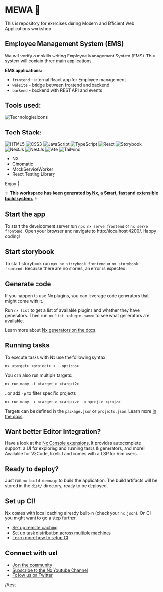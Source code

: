 # MEWA 🦉

This is repository for exercises during Modern and Efficient Web Applications workshop

## Employee Management System (EMS)

We will verify our skills writing Employee Management System (EMS). This system will contain three main applications

**EMS applications:**

- `frontend` - internal React app for Employee management
- `website` - bridge between frontend and backend
- `backend` - backend with REST API and events

## Tools used:

![TechnologiesIcons](https://skillicons.dev/icons?i=html,css,js,ts,react,nextjs,storybook,nestjs,nx,chromatic,vite,tailwind,github,vscode)

## Tech Stack:

![HTML5](https://img.shields.io/badge/html5-%23E34F26.svg?style=for-the-badge&logo=html5&logoColor=white)
![CSS3](https://img.shields.io/badge/css3-%231572B6.svg?style=for-the-badge&logo=css3&logoColor=white)
![JavaScript](https://img.shields.io/badge/javascript-%23323330.svg?style=for-the-badge&logo=javascript&logoColor=%23F7DF1E)
![TypeScript](https://img.shields.io/badge/TypeScript-007ACC?style=for-the-badge&logo=typescript&logoColor=white)
![React](https://img.shields.io/badge/react-%2320232a.svg?style=for-the-badge&logo=react&logoColor=%2361DAFB)
![Storybook](https://img.shields.io/badge/storybook-FF4785?style=for-the-badge&logo=storybook&logoColor=white)
![NextJs](https://img.shields.io/badge/next%20js-000000?style=for-the-badge&logo=nextdotjs&logoColor=white)
![NestJs](https://img.shields.io/badge/nestjs-E0234E?style=for-the-badge&logo=nestjs&logoColor=white)
![Vite](https://img.shields.io/badge/Vite-B73BFE?style=for-the-badge&logo=vite&logoColor=FFD62E)
![Tailwind](https://img.shields.io/badge/Tailwind_CSS-38B2AC?style=for-the-badge&logo=tailwind-css&logoColor=white)
- NX
- Chromatic
- MockServiceWorker
- React Testing Library


Enjoy 💪

✨ **This workspace has been generated by [Nx, a Smart, fast and extensible build system.](https://nx.dev)** ✨

## Start the app

To start the development server run `npx nx serve frontend` or `nx serve frontend`. Open your browser and navigate to http://localhost:4200/. Happy coding!

## Start storybook

To start storybook run `npx nx storybook frontend` or `nx storybook frontend`. Because there are no stories, an error is expected.

## Generate code

If you happen to use Nx plugins, you can leverage code generators that might come with it.

Run `nx list` to get a list of available plugins and whether they have generators. Then run `nx list <plugin-name>` to see what generators are available.

Learn more about [Nx generators on the docs](https://nx.dev/plugin-features/use-code-generators).

## Running tasks

To execute tasks with Nx use the following syntax:

```
nx <target> <project> <...options>
```

You can also run multiple targets:

```
nx run-many -t <target1> <target2>
```

..or add `-p` to filter specific projects

```
nx run-many -t <target1> <target2> -p <proj1> <proj2>
```

Targets can be defined in the `package.json` or `projects.json`. Learn more [in the docs](https://nx.dev/core-features/run-tasks).

## Want better Editor Integration?

Have a look at the [Nx Console extensions](https://nx.dev/nx-console). It provides autocomplete support, a UI for exploring and running tasks & generators, and more! Available for VSCode, IntelliJ and comes with a LSP for Vim users.

## Ready to deploy?

Just run `nx build demoapp` to build the application. The build artifacts will be stored in the `dist/` directory, ready to be deployed.

## Set up CI!

Nx comes with local caching already built-in (check your `nx.json`). On CI you might want to go a step further.

- [Set up remote caching](https://nx.dev/core-features/share-your-cache)
- [Set up task distribution across multiple machines](https://nx.dev/core-features/distribute-task-execution)
- [Learn more how to setup CI](https://nx.dev/recipes/ci)

## Connect with us!

- [Join the community](https://nx.dev/community)
- [Subscribe to the Nx Youtube Channel](https://www.youtube.com/@nxdevtools)
- [Follow us on Twitter](https://twitter.com/nxdevtools)

//test
```

